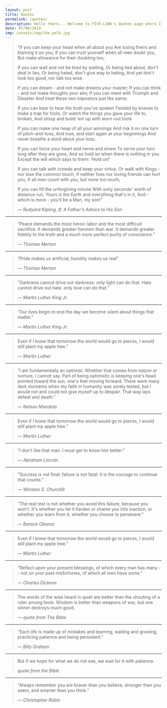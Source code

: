 ```yaml
---
layout: post
title: Quotes
permalink: /quotes/
description: Hello there... Welcome to FIVE-LINK's Quotes page where I'll be posting insightful and meaningful quotes from some of history's great leaders and thinkers.  
date: 07/08/2019
img: /assets/img/the_walk.jpg
---
```



<div class="pa4">
  <blockquote class="athelas ml0 mt0 pl4 black-90 bl bw2 b--blue">
      <p class="f5 f4-m f3-l lh-copy measure mt0">
      “If you can keep your head when all about you
      Are losing theirs and blaming it on you,
      If you can trust yourself when all men doubt you,
      But make allowance for their doubting too;
      </p>
      <p class="f5 f4-m f3-l lh-copy measure mt0">
      If you can wait and not be tired by waiting,
      Or being lied about, don't deal in lies,
      Or being hated, don't give way to hating,
      And yet don't look too good, nor talk too wise
      </p>
      <p class="f5 f4-m f3-l lh-copy measure mt0">
      If you can dream - and not make dreams your master;
      If you can think - and not make thoughts your aim;
      If you can meet with Triumph and Disaster
      And treat those two impostors just the same;
      </p>
      <p class="f5 f4-m f3-l lh-copy measure mt0">
      If you can bear to hear the truth you've spoken
      Twisted by knaves to make a trap for fools,
      Or watch the things you gave your life to, broken,
      And stoop and build 'em up with worn-out tools
      </p>
      <p class="f5 f4-m f3-l lh-copy measure mt0">
      If you can make one heap of all your winnings
      And risk it on one turn of pitch-and-toss,
      And lose, and start again at your beginnings
      And never breathe a word about your loss;
      </p>
      <p class="f5 f4-m f3-l lh-copy measure mt0">
      If you can force your heart and nerve and sinew
      To serve your turn long after they are gone,
      And so hold on when there is nothing in you
      Except the will which says to them: 'Hold on!'
      </p>
      <p class="f5 f4-m f3-l lh-copy measure mt0">
      If you can talk with crowds and keep your virtue,
      Or walk with Kings - nor lose the common touch,
      If neither foes nor loving friends can hurt you,
      If all men count with you, but none too much;
      </p>
      <p class="f5 f4-m f3-l lh-copy measure mt0">
      If you can fill the unforgiving minute
      With sixty seconds' worth of distance run,
      Yours is the Earth and everything that's in it,
      And - which is more - you'll be a Man, my son!”
      </p>
    <cite class="f6 ttu tracked fs-normal">― Rudyard Kipling, If: A Father's Advice to His Son</cite>
  </blockquote>
</div>

<hr>

<div class="pa4">
  <blockquote class="athelas ml0 mt0 pl4 black-90 bl bw2 b--blue">
    <p class="f5 f4-m f3-l lh-copy measure mt0">
      “Peace demands the most heroic labor and the most difficult sacrifice. It demands greater heroism than war. It
      demands greater fidelity to the truth and a much more perfect purity of conscience.”
    </p>
    <cite class="f6 ttu tracked fs-normal">― Thomas Merton</cite>
  </blockquote>
</div>

<hr>

<div class="pa4">
  <blockquote class="athelas ml0 mt0 pl4 black-90 bl bw2 b--blue">
    <p class="f5 f4-m f3-l lh-copy measure mt0">
      “Pride makes us artificial; humility makes us real”
    </p>
    <cite class="f6 ttu tracked fs-normal">― Thomas Merton</cite>
  </blockquote>
</div>

<hr>


<div class="pa4">
  <blockquote class="athelas ml0 mt0 pl4 black-90 bl bw2 b--blue">
    <p class="f5 f4-m f3-l lh-copy measure mt0">
      "Darkness cannot drive out darkness: only light can do that. Hate cannot drive out hate: only love can do that."
    </p>
    <cite class="f6 ttu tracked fs-normal">― Martin Luther King Jr.</cite>
  </blockquote>
</div>

<hr>

<div class="pa4">
  <blockquote class="athelas ml0 mt0 pl4 black-90 bl bw2 b--blue">
    <p class="f5 f4-m f3-l lh-copy measure mt0">
      “Our lives begin to end the day we become silent about things that matter.”
    </p>
    <cite class="f6 ttu tracked fs-normal">― Martin Luther King Jr.</cite>
  </blockquote>
</div>


<hr>

<div class="pa4">
  <blockquote class="athelas ml0 mt0 pl4 black-90 bl bw2 b--blue">
    <p class="f5 f4-m f3-l lh-copy measure mt0">
      Even if I knew that tomorrow the world would go to pieces, I would still plant my apple tree.”
    </p>
    <cite class="f6 ttu tracked fs-normal">― Martin Luther</cite>
  </blockquote>
</div>


<hr>

<div class="pa4">
  <blockquote class="athelas ml0 mt0 pl4 black-90 bl bw2 b--blue">
    <p class="f5 f4-m f3-l lh-copy measure mt0">
      “I am fundamentally an optimist. Whether that comes from nature or nurture, I cannot say. Part of being optimistic
      is keeping one's head pointed toward the sun, one's feet moving forward. There were many dark moments when my
      faith in humanity was sorely tested, but I would not and could not give myself up to despair. That way lays defeat
      and death.”
    </p>
    <cite class="f6 ttu tracked fs-normal">― Nelson Mandela</cite>
  </blockquote>
</div>


<hr>

<div class="pa4">
  <blockquote class="athelas ml0 mt0 pl4 black-90 bl bw2 b--blue">
    <p class="f5 f4-m f3-l lh-copy measure mt0">
      Even if I knew that tomorrow the world would go to pieces, I would still plant my apple tree.”
    </p>
    <cite class="f6 ttu tracked fs-normal">― Martin Luther</cite>
  </blockquote>
</div>

<hr>

<div class="pa4">
  <blockquote class="athelas ml0 mt0 pl4 black-90 bl bw2 b--blue">
    <p class="f5 f4-m f3-l lh-copy measure mt0">
      “I don't like that man. I must get to know him better.”
    </p>
    <cite class="f6 ttu tracked fs-normal">― Abraham Lincoln</cite>
  </blockquote>
</div>

<hr>

<div class="pa4">
  <blockquote class="athelas ml0 mt0 pl4 black-90 bl bw2 b--blue">
    <p class="f5 f4-m f3-l lh-copy measure mt0">
      "Success is not final; failure is not fatal: It is the courage to continue that counts."
    </p>
    <cite class="f6 ttu tracked fs-normal">― Winston S. Churchill</cite>
  </blockquote>
</div>

<hr>

<div class="pa4">
  <blockquote class="athelas ml0 mt0 pl4 black-90 bl bw2 b--blue">
    <p class="f5 f4-m f3-l lh-copy measure mt0">
      "The real test is not whether you avoid this failure, because you won't. It's whether you let it harden or shame
      you into inaction, or whether you learn from it; whether you choose to persevere."
    </p>
    <cite class="f6 ttu tracked fs-normal">― Barack Obama</cite>
  </blockquote>
</div>

<hr>


<div class="pa4">
  <blockquote class="athelas ml0 mt0 pl4 black-90 bl bw2 b--blue">
    <p class="f5 f4-m f3-l lh-copy measure mt0">
      Even if I knew that tomorrow the world would go to pieces, I would still plant my apple tree.”
    </p>
    <cite class="f6 ttu tracked fs-normal">― Martin Luther</cite>
  </blockquote>
</div>


<hr>

<div class="pa4">
  <blockquote class="athelas ml0 mt0 pl4 black-90 bl bw2 b--blue">
    <p class="f5 f4-m f3-l lh-copy measure mt0">
      "Reflect upon your present blessings, of which every man has many -- not on your past misfortunes, of which all
      men have some."
    </p>
    <cite class="f6 ttu tracked fs-normal">― Charles Dickens</cite>
  </blockquote>
</div>

<hr>

<div class="pa4">
  <blockquote class="athelas ml0 mt0 pl4 black-90 bl bw2 b--blue">
    <p class="f5 f4-m f3-l lh-copy measure mt0">
      The words of the wise heard in quiet are better than the shouting of a ruler among fools. Wisdom is better than
      weapons of war, but one sinner destroys much good.
    </p>
    <cite class="f6 ttu tracked fs-normal">― quote from The Bible</cite>
  </blockquote>
</div>

<hr>


<div class="pa4">
  <blockquote class="athelas ml0 mt0 pl4 black-90 bl bw2 b--blue">
    <p class="f5 f4-m f3-l lh-copy measure mt0">
      "Each life is made up of mistakes and learning, waiting and growing, practicing patience and being persistent."
    </p>
    <cite class="f6 ttu tracked fs-normal">― Billy Graham</cite>
  </blockquote>
</div>

<hr>


<div class="pa4">
  <blockquote class="athelas ml0 mt0 pl4 black-90 bl bw2 b--blue">
    <p class="f5 f4-m f3-l lh-copy measure mt0">
      But if we hope for what we do not see, we wait for it with patience.
    </p>
    <cite class="f6 ttu tracked fs-normal">quote from the Bible</cite>
  </blockquote>
</div>

<hr>

<div class="pa4">
  <blockquote class="athelas ml0 mt0 pl4 black-90 bl bw2 b--blue">
    <p class="f5 f4-m f3-l lh-copy measure mt0">
      "Always remember you are braver than you believe, stronger than you seem, and smarter than you think."
    </p>
    <cite class="f6 ttu tracked fs-normal">― Christopher Robin</cite>
  </blockquote>
</div>